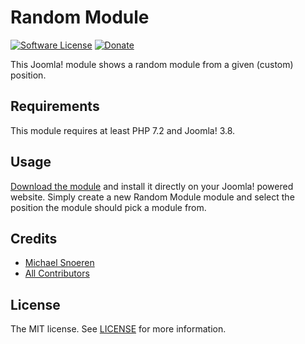 # Random Module
[![Software License](https://img.shields.io/github/license/snoeren-development/joomla-random-module?style=flat-square)](LICENSE)
[![Donate](https://img.shields.io/beerpay/snoeren-development/joomla-random-module?style=flat-square)](https://beerpay.io/snoeren-development/joomla-random-module)

This Joomla! module shows a random module from a given (custom) position.

## Requirements
This module requires at least PHP 7.2 and Joomla! 3.8.

## Usage
[Download the module](https://github.com/snoeren-development/joomla-random-module/archive/master.zip) and install it directly on your Joomla! powered website. Simply create
a new Random Module module and select the position the module should pick a module from.

## Credits
- [Michael Snoeren](https://github.com/MSnoeren)
- [All Contributors](https://github.com/snoeren-development/joomla-random-module/graphs/contributors)

## License
The MIT license. See [LICENSE](LICENSE) for more information.
